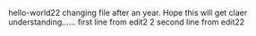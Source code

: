 hello-world22
changing file after an year. Hope this will get claer understanding......
first line from edit2 2
second line from edit22
